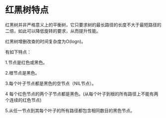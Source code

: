 # 红黑树特点

红黑树并非严格意义上的平衡树，它只要求树的最长路径的长度不大于最短路径的二倍，如此可以降低旋转的要求，从而提升性能。

红黑树增删改查的时间复杂度为O(logn)。

有如下特点：

1.节点是红色或黑色。

2.根节点是黑色。

3.每个叶子节点都是黑色的空节点（NIL节点）。

4 每个红色节点的两个子节点都是黑色。(从每个叶子到根的所有路径上不能有两个连续的红色节点)

5.从任一节点到其每个叶子的所有路径都包含相同数目的黑色节点。